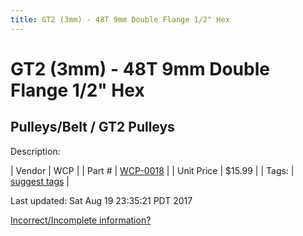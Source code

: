 ```yaml
---
title: GT2 (3mm) - 48T 9mm Double Flange 1/2" Hex
---
```


# GT2 (3mm) - 48T 9mm Double Flange 1/2" Hex
## Pulleys/Belt / GT2 Pulleys
Description: 	 

| Vendor | WCP | 
| Part # | [WCP-0018](http://www.wcproducts.net/WCP-0018) | 
| Unit Price | $15.99 | 
| Tags: | [suggest tags](https://docs.google.com/forms/d/e/1FAIpQLSeWyY8v3RgOty-MyWmh9U0iivNYN_molChYyS-0U-o-kOAv_g/viewform) | 

Last updated: Sat Aug 19 23:35:21 PDT 2017

 [Incorrect/Incomplete information?](https://docs.google.com/forms/d/e/1FAIpQLSeWyY8v3RgOty-MyWmh9U0iivNYN_molChYyS-0U-o-kOAv_g/viewform)